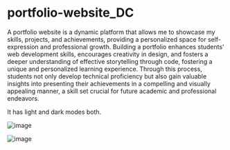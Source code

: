 # portfolio-website_DC
A portfolio website is a dynamic platform that allows me to showcase my skills, projects, and achievements, providing a personalized space for self-expression and professional growth. Building a portfolio enhances students' web development skills, encourages creativity in design, and fosters a deeper understanding of effective storytelling through code, fostering a unique and personalized learning experience. Through this process, students not only develop technical proficiency but also gain valuable insights into presenting their achievements in a compelling and visually appealing manner, a skill set crucial for future academic and professional endeavors.

It has light and dark modes both.

![image](https://github.com/dshree-21/portfolio-website_DC/assets/90754321/c1064894-7da6-4ce7-a950-bda729f63fdd)


![image](https://github.com/dshree-21/portfolio-website_DC/assets/90754321/247572cb-482a-44c6-bb99-a5eb42369a8f)


